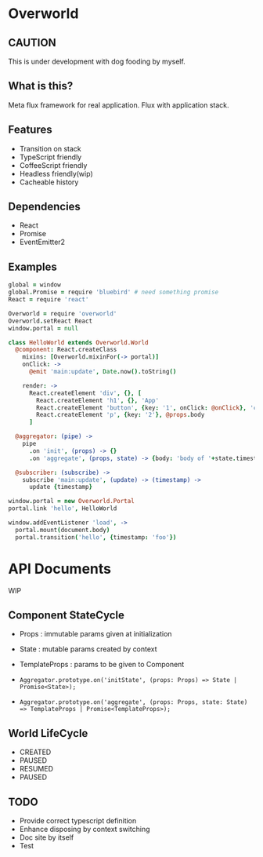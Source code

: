 # Overworld

## CAUTION

This is under development with dog fooding by myself.

## What is this?

Meta flux framework for real application.
Flux with application stack.


## Features

- Transition on stack
- TypeScript friendly
- CoffeeScript friendly
- Headless friendly(wip)
- Cacheable history

## Dependencies

- React
- Promise
- EventEmitter2

## Examples

```coffee
global = window
global.Promise = require 'bluebird' # need something promise
React = require 'react'

Overworld = require 'overworld'
Overworld.setReact React
window.portal = null

class HelloWorld extends Overworld.World
  @component: React.createClass
    mixins: [Overworld.mixinFor(-> portal)]
    onClick: ->
      @emit 'main:update', Date.now().toString()

    render: ->
      React.createElement 'div', {}, [
        React.createElement 'h1', {}, 'App'
        React.createElement 'button', {key: '1', onClick: @onClick}, 'click me'
        React.createElement 'p', {key: '2'}, @props.body
      ]

  @aggregator: (pipe) ->
    pipe
      .on 'init', (props) -> {}
      .on 'aggregate', (props, state) -> {body: 'body of '+state.timestamp}

  @subscriber: (subscribe) ->
    subscribe 'main:update', (update) -> (timestamp) ->
      update {timestamp}

window.portal = new Overworld.Portal
portal.link 'hello', HelloWorld

window.addEventListener 'load', ->
  portal.mount(document.body)
  portal.transition('hello', {timestamp: 'foo'})
```

# API Documents

WIP

## Component StateCycle

- Props : immutable params given at initialization
- State : mutable params created by context
- TemplateProps : params to be given to Component

- `Aggregator.prototype.on('initState', (props: Props) => State | Promise<State>);`
- `Aggregator.prototype.on('aggregate', (props: Props, state: State) => TemplateProps | Promise<TemplateProps>); `

## World LifeCycle

- CREATED
- PAUSED
- RESUMED
- PAUSED

## TODO

- Provide correct typescript definition
- Enhance disposing by context switching
- Doc site by itself
- Test

